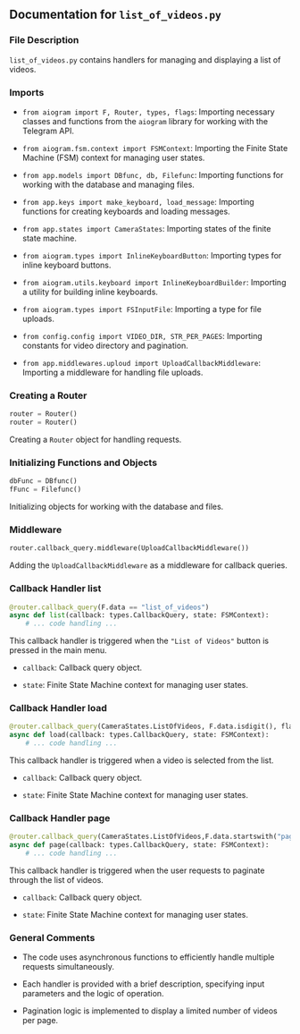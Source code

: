 ## Documentation for `list_of_videos.py`

### File Description

`list_of_videos.py` contains handlers for managing and displaying a list of videos.

### Imports

- `from aiogram import F, Router, types, flags`: Importing necessary classes and functions from the `aiogram` library for working with the Telegram API.

- `from aiogram.fsm.context import FSMContext`: Importing the Finite State Machine (FSM) context for managing user states.

- `from app.models import DBfunc, db, Filefunc`: Importing functions for working with the database and managing files.

- `from app.keys import make_keyboard, load_message`: Importing functions for creating keyboards and loading messages.

- `from app.states import CameraStates`: Importing states of the finite state machine.

- `from aiogram.types import InlineKeyboardButton`: Importing types for inline keyboard buttons.

- `from aiogram.utils.keyboard import InlineKeyboardBuilder`: Importing a utility for building inline keyboards.

- `from aiogram.types import FSInputFile`: Importing a type for file uploads.

- `from config.config import VIDEO_DIR, STR_PER_PAGES`: Importing constants for video directory and pagination.

- `from app.middlewares.uploud import UploadCallbackMiddleware`: Importing a middleware for handling file uploads.

### Creating a Router

```python
router = Router()
router = Router()
```
Creating a `Router` object for handling requests.

### Initializing Functions and Objects
```python
dbFunc = DBfunc()
fFunc = Filefunc()
```
Initializing objects for working with the database and files.

### Middleware
```python
router.callback_query.middleware(UploadCallbackMiddleware())
```
Adding the `UploadCallbackMiddleware`  as a middleware for callback queries.

### Callback Handler list
```python
@router.callback_query(F.data == "list_of_videos")
async def list(callback: types.CallbackQuery, state: FSMContext):
    # ... code handling ...
```
This callback handler is triggered when the `"List of Videos"` button is pressed in the main menu.

- `callback`: Callback query object.

- `state`: Finite State Machine context for managing user states.

### Callback Handler load
```python
@router.callback_query(CameraStates.ListOfVideos, F.data.isdigit(), flags={'chat_action': 'video_upload'})
async def load(callback: types.CallbackQuery, state: FSMContext):
    # ... code handling ...
```
This callback handler is triggered when a video is selected from the list.

- `callback`: Callback query object.

- `state`: Finite State Machine context for managing user states.

### Callback Handler page
```python
@router.callback_query(CameraStates.ListOfVideos,F.data.startswith("page"))
async def page(callback: types.CallbackQuery, state: FSMContext):
    # ... code handling ...
```
This callback handler is triggered when the user requests to paginate through the list of videos.

- `callback`: Callback query object.

- `state`: Finite State Machine context for managing user states.

### General Comments
- The code uses asynchronous functions to efficiently handle multiple requests simultaneously.

- Each handler is provided with a brief description, specifying input parameters and the logic of operation.

- Pagination logic is implemented to display a limited number of videos per page.